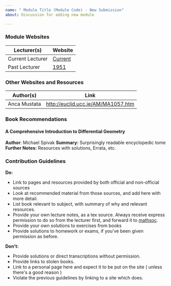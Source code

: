 ```yaml
---
name: " Module Title (Module Code) - New Submission"
about: Discussion for adding new module

---
```


### Module Websites
| Lecturer(s)  | Website |  
| ------------- | ------------- |
| Current Lecturer | [Current](https://maths.tcd.ie/~ewalton/ma0000/current/) |
|  Past Lecturer |  [1951](https://maths.tcd.ie/~ewalton/ma0000/1951/) |

### Other Websites and Resources

| Author(s)  | Link |  
| ------------- | ------------- |
|  Anca Mustata |  http://euclid.ucc.ie/AM/MA1057.htm |

### Book Recommendations

#### A Comprehensive Introduction to Differential Geometry
**Author**: Michael Spivak 
**Summary:** Surprisingly readable encyclopedic tome
**Further Notes:** Resources with solutions, Errata, etc.

### 

### Contribution Guidelines 

**Do:** 
  - Link to pages and resources provided by both official and non-official sources
  - Look at recommended material from those sources, and add here with more detail. 
  - List book relevant to subject, with summary of why and relevant resources.
  - Provide your own lecture notes, as a tex source. Always receive express permission to do so from the lecturer first, and forward it to [mathsoc](mailto:submissions@mathsoc.ie). 
  - Provide your own solutions to exercises from books
  -  Provide solutions to homework or exams, if you've been given permission as before. 

**Don't:** 
  - Provide solutions or direct transcriptions without permission. 
  - Provide links to stolen books. 
  - Link to a personal page here and expect it to be put on the site ( unless there's a good reason )
  - Violate the previous guidelines by linking to a site which does.
